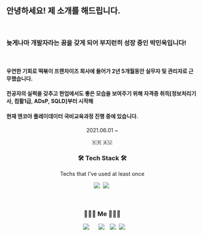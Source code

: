 ## 안녕하세요! 제 소개를 해드립니다.

<br>

### 늦게나마 개발자라는 꿈을 갖게 되어 부지런히 성장 중인 박민욱입니다!
<br>

#### 우연한 기회로 떡볶이 프랜차이즈 회사에 들어가 2년 5개월동안 실무자 및 관리자로 근무했습니다. 


#### 전공자의 실력을 갖추고 현업에서도 좋은 모습을 보여주기 위해 자격증 취득[정보처리기사, 컴활1급, ADsP, SQLD]부터 시작해
#### 현재 엔코아 플레이데이터 국비교육과정 진행 중에 있습니다.


<p align="center"> 2021.06.01 ~ </p>


<p align="center">🇰🇷 🇦🇺</p>

<h3 align="center">🛠 Tech Stack 🛠</h3>

<p align="center"> Techs that I've used at least once </p>

<p align="center">
  <img src="https://img.shields.io/badge/Python-3766AB?style=flat-square&logo=Python&logoColor=white"/></a>&nbsp 
  <img src="https://img.shields.io/badge/Java-007396?style=flat-square&logo=Java&logoColor=white"/></a>&nbsp 
</p>

  
<br>


<h3 align="center"> 🧑🏻‍💻 Me 🧑🏻‍💻 </h3>
<p align="center">
  <a href="https://legend-salamander-66c.notion.site/ff89b3affbf543f2b81e603b51dfe6ee"><img src="http://img.shields.io/badge/-Nootion-222222?style=flat&logo=Notion&link=https://legend-salamander-66c.notion.site/ff89b3affbf543f2b81e603b51dfe6ee"style="height : auto; margin-left : 10px; margin-right : 10px;"/></a>
  <a href="https://velog.io/@dding_ji"><img src="http://img.shields.io/badge/-Velog-222222?style=flat&logo=Vector Logo Zone&link=https://velog.io/@dding_ji"style="height : auto; margin-left : 10px; margin-right : 10px;"/></a>
  <a href="https://www.instagram.com/john.prk/"><img src="https://img.shields.io/badge/Instagram-E4405F?style=flat-square&logo=Instagram&logoColor=white&link=https://www.instagram.com/woo0_hooo/"/></a>&nbsp
  <a href="mailto:uo3641493@gmail.com"><img src="https://img.shields.io/badge/Gmail-d14836?style=flat-square&logo=Gmail&logoColor=white&link=viliketh1s98@naver.com"/></a>
</p>
<br>

